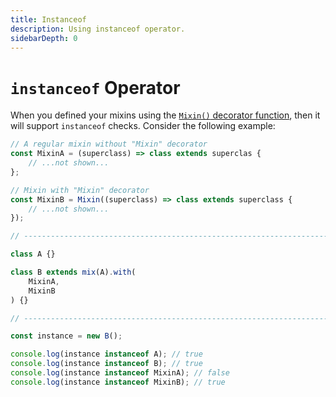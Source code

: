 ```yaml
---
title: Instanceof
description: Using instanceof operator.
sidebarDepth: 0
---
```


# `instanceof` Operator

When you defined your mixins using the [`Mixin()` decorator function](./newMixin.md), then it will support `instanceof` checks.
Consider the following example:

```js
// A regular mixin without "Mixin" decorator 
const MixinA = (superclass) => class extends superclas {
    // ...not shown...
};

// Mixin with "Mixin" decorator
const MixinB = Mixin((superclass) => class extends superclass {
    // ...not shown...
});

// -------------------------------------------------------------------- //

class A {}

class B extends mix(A).with(
    MixinA,
    MixinB
) {}

// -------------------------------------------------------------------- //

const instance = new B();

console.log(instance instanceof A); // true
console.log(instance instanceof B); // true
console.log(instance instanceof MixinA); // false
console.log(instance instanceof MixinB); // true
```